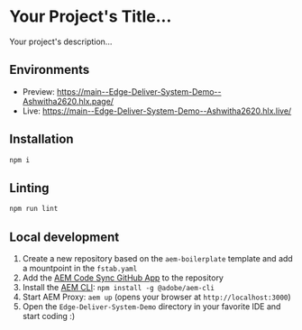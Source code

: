 # Your Project's Title...
Your project's description...

## Environments
- Preview: https://main--Edge-Deliver-System-Demo--Ashwitha2620.hlx.page/
- Live: https://main--Edge-Deliver-System-Demo--Ashwitha2620.hlx.live/

## Installation

```sh
npm i
```

## Linting

```sh
npm run lint
```

## Local development

1. Create a new repository based on the `aem-boilerplate` template and add a mountpoint in the `fstab.yaml`
1. Add the [AEM Code Sync GitHub App](https://github.com/apps/aem-code-sync) to the repository
1. Install the [AEM CLI](https://github.com/adobe/helix-cli): `npm install -g @adobe/aem-cli`
1. Start AEM Proxy: `aem up` (opens your browser at `http://localhost:3000`)
1. Open the `Edge-Deliver-System-Demo` directory in your favorite IDE and start coding :)
